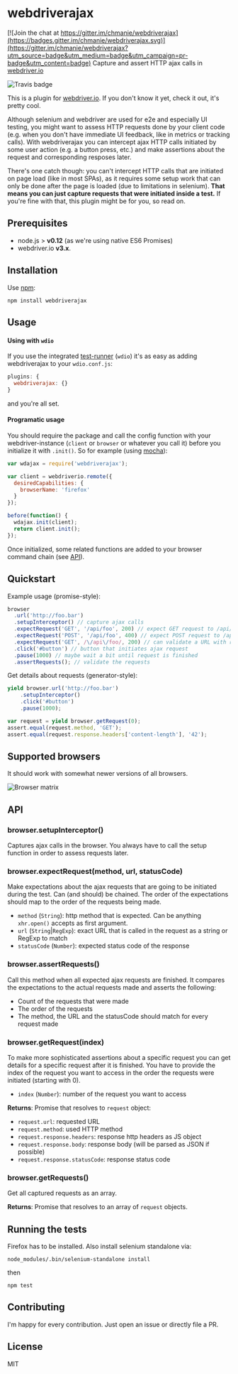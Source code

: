 # webdriverajax

[![Join the chat at https://gitter.im/chmanie/webdriverajax](https://badges.gitter.im/chmanie/webdriverajax.svg)](https://gitter.im/chmanie/webdriverajax?utm_source=badge&utm_medium=badge&utm_campaign=pr-badge&utm_content=badge)
Capture and assert HTTP ajax calls in [webdriver.io](http://webdriver.io/)

![Travis badge](https://travis-ci.org/chmanie/webdriverajax.svg?branch=master)

This is a plugin for [webdriver.io](http://webdriver.io/). If you don't know it yet, check it out, it's pretty cool.

Although selenium and webdriver are used for e2e and especially UI testing, you might want to assess HTTP requests done by your client code (e.g. when you don't have immediate UI feedback, like in metrics or tracking calls). With webdriverajax you can intercept ajax HTTP calls initiated by some user action (e.g. a button press, etc.) and make assertions about the request and corresponding resposes later.

There's one catch though: you can't intercept HTTP calls that are initiated on page load (like in most SPAs), as it requires some setup work that can only be done after the page is loaded (due to limitations in selenium). **That means you can just capture requests that were initiated inside a test.** If you're fine with that, this plugin might be for you, so read on.

## Prerequisites

* node.js > **v0.12** (as we're using native ES6 Promises)
* webdriver.io **v3.x**.

## Installation

Use [npm](https://npmjs.org):

```
npm install webdriverajax
```

## Usage

#### Using with `wdio`

If you use the integrated [test-runner](http://webdriver.io/guide/testrunner/gettingstarted.html) (`wdio`) it's as easy as adding webdriverajax to your `wdio.conf.js`:

```javascript
plugins: {
  webdriverajax: {}
}
```

and you're all set.

#### Programatic usage

You should require the package and call the config function with your webdriver-instance (`client` or `browser` or whatever you call it) before you initialize it with `.init()`. So for example (using [mocha](https://mochajs.org/)):

```javascript
var wdajax = require('webdriverajax');

var client = webdriverio.remote({
  desiredCapabilities: {
    browserName: 'firefox'
  }
});

before(function() {
  wdajax.init(client);
  return client.init();
});
```

Once initialized, some related functions are added to your browser command chain (see [API](#api)).

## Quickstart

Example usage (promise-style):

```javascript
browser
  .url('http://foo.bar')
  .setupInterceptor() // capture ajax calls
  .expectRequest('GET', '/api/foo', 200) // expect GET request to /api/foo with 200 statusCode
  .expectRequest('POST', '/api/foo', 400) // expect POST request to /api/foo with 400 statusCode
  .expectRequest('GET', /\/api\/foo/, 200) // can validate a URL with regex, too
  .click('#button') // button that initiates ajax request
  .pause(1000) // maybe wait a bit until request is finished
  .assertRequests(); // validate the requests
```

Get details about requests (generator-style):

```javascript
yield browser.url('http://foo.bar')
    .setupInterceptor()
    .click('#button')
    .pause(1000);

var request = yield browser.getRequest(0);
assert.equal(request.method, 'GET');
assert.equal(request.response.headers['content-length'], '42');
```

## Supported browsers

It should work with somewhat newer versions of all browsers.

![Browser matrix](https://saucelabs.com/browser-matrix/webdriverajax.svg)

## API

### browser.setupInterceptor()

Captures ajax calls in the browser. You always have to call the setup function in order to assess requests later.

### browser.expectRequest(method, url, statusCode)

Make expectations about the ajax requests that are going to be initiated during the test. Can (and should) be chained. The order of the expectations should map to the order of the requests being made.

* `method` (`String`): http method that is expected. Can be anything `xhr.open()` accepts as first argument.
* `url` (`String`|`RegExp`): exact URL that is called in the request as a string or RegExp to match
* `statusCode` (`Number`): expected status code of the response

### browser.assertRequests()

Call this method when all expected ajax requests are finished. It compares the expectations to the actual requests made and asserts the following:

- Count of the requests that were made
- The order of the requests
- The method, the URL and the statusCode should match for every request made

### browser.getRequest(index)

To make more sophisticated assertions about a specific request you can get details for a specific request after it is finished. You have to provide the index of the request you want to access in the order the requests were initiated (starting with 0).

* `index` (`Number`): number of the request you want to access

**Returns**: Promise that resolves to `request` object:

* `request.url`: requested URL
* `request.method`: used HTTP method
* `request.response.headers`: response http headers as JS object
* `request.response.body`: response body (will be parsed as JSON if possible)
* `request.response.statusCode`: response status code

### browser.getRequests()

Get all captured requests as an array.

**Returns**: Promise that resolves to an array of `request` objects.

## Running the tests

Firefox has to be installed. Also install selenium standalone via:

```
node_modules/.bin/selenium-standalone install
```

then

```
npm test
```

## Contributing

I'm happy for every contribution. Just open an issue or directly file a PR.

## License

MIT
